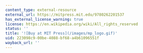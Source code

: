 ```yaml
---
content_type: external-resource
external_url: https://mitpress.mit.edu/9780262201537
has_external_license_warning: true
license: https://en.wikipedia.org/wiki/All_rights_reserved
status: ''
title: '![Buy at MIT Press](/images/mp_logo.gif)'
uid: 223098c9-00be-4088-bf68-a4b61096551f
wayback_url: ''
---
```

